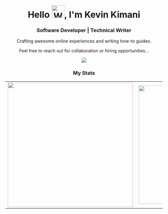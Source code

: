 <h1 align="center">Hello <img src="https://raw.githubusercontent.com/nixin72/nixin72/master/wave.gif" alt="Waving hand animated gif" height="40" width="40" />, I'm Kevin Kimani</h1>

<h3 align="center">Software Developer | Technical Writer</h3>

<p align="center">
Crafting awesome online experiences and writing how-to guides.
</p>

<p align="center">Feel free to reach out for collaboration or hiring opportunities...</p>

<p align="center"><a href="mailto:kimanikevin254@gmail.com">
  <img src="https://img.shields.io/badge/Gmail-EA4335?style=flat&logo=gmail&logoColor=white" />
  </a>
</p>


</p>

<h3 align="center">My Stats</h3>
<p align="center">
  <table align="center">
    <tr>
      <td><img width="400px" align="left" src="https://github-readme-stats.vercel.app/api/top-langs/?username=kimanikevin254&count_private=true&theme=algolia&layout=compact"></td>
      <td><img width="380px" align="left" src="https://github-readme-stats.vercel.app/api?username=kimanikevin254&show_icons=true&theme=algolia"></td>
    </tr>
  </table>
</p>
